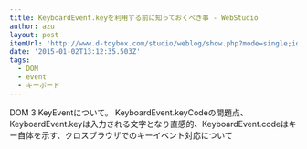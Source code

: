 ```yaml
---
title: KeyboardEvent.keyを利用する前に知っておくべき事 - WebStudio
author: azu
layout: post
itemUrl: 'http://www.d-toybox.com/studio/weblog/show.php?mode=single;id=2015010100'
date: '2015-01-02T13:12:35.503Z'
tags:
  - DOM
  - event
  - キーボード
---
```

DOM 3 KeyEventについて。 
KeyboardEvent.keyCodeの問題点、
KeyboardEvent.keyは入力される文字となり直感的、KeyboardEvent.codeはキー自体を示す、クロスブラウザでのキーイベント対応について
